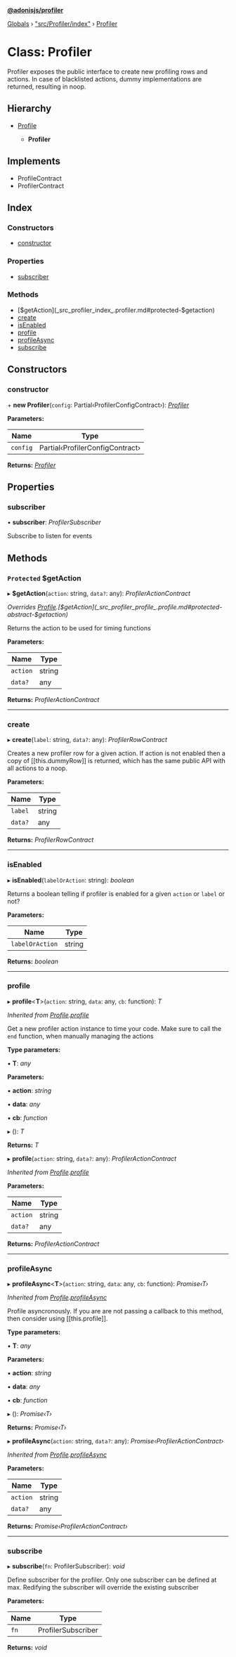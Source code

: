 **[@adonisjs/profiler](../README.md)**

[Globals](../README.md) › [&quot;src/Profiler/index&quot;](../modules/_src_profiler_index_.md) › [Profiler](_src_profiler_index_.profiler.md)

# Class: Profiler

Profiler exposes the public interface to create new profiling
rows and actions. In case of blacklisted actions, dummy
implementations are returned, resulting in noop.

## Hierarchy

* [Profile](_src_profiler_profile_.profile.md)

  * **Profiler**

## Implements

* ProfileContract
* ProfilerContract

## Index

### Constructors

* [constructor](_src_profiler_index_.profiler.md#constructor)

### Properties

* [subscriber](_src_profiler_index_.profiler.md#subscriber)

### Methods

* [$getAction](_src_profiler_index_.profiler.md#protected-$getaction)
* [create](_src_profiler_index_.profiler.md#create)
* [isEnabled](_src_profiler_index_.profiler.md#isenabled)
* [profile](_src_profiler_index_.profiler.md#profile)
* [profileAsync](_src_profiler_index_.profiler.md#profileasync)
* [subscribe](_src_profiler_index_.profiler.md#subscribe)

## Constructors

###  constructor

\+ **new Profiler**(`config`: Partial‹ProfilerConfigContract›): *[Profiler](_src_profiler_index_.profiler.md)*

**Parameters:**

Name | Type |
------ | ------ |
`config` | Partial‹ProfilerConfigContract› |

**Returns:** *[Profiler](_src_profiler_index_.profiler.md)*

## Properties

###  subscriber

• **subscriber**: *ProfilerSubscriber*

Subscribe to listen for events

## Methods

### `Protected` $getAction

▸ **$getAction**(`action`: string, `data?`: any): *ProfilerActionContract*

*Overrides [Profile](_src_profiler_profile_.profile.md).[$getAction](_src_profiler_profile_.profile.md#protected-abstract-$getaction)*

Returns the action to be used for timing functions

**Parameters:**

Name | Type |
------ | ------ |
`action` | string |
`data?` | any |

**Returns:** *ProfilerActionContract*

___

###  create

▸ **create**(`label`: string, `data?`: any): *ProfilerRowContract*

Creates a new profiler row for a given action. If action is not enabled
then a copy of [[this.dummyRow]] is returned, which has the same
public API with all actions to a noop.

**Parameters:**

Name | Type |
------ | ------ |
`label` | string |
`data?` | any |

**Returns:** *ProfilerRowContract*

___

###  isEnabled

▸ **isEnabled**(`labelOrAction`: string): *boolean*

Returns a boolean telling if profiler is enabled for
a given `action` or `label` or not?

**Parameters:**

Name | Type |
------ | ------ |
`labelOrAction` | string |

**Returns:** *boolean*

___

###  profile

▸ **profile**<**T**>(`action`: string, `data`: any, `cb`: function): *T*

*Inherited from [Profile](_src_profiler_profile_.profile.md).[profile](_src_profiler_profile_.profile.md#profile)*

Get a new profiler action instance to time your code. Make sure
to call the `end` function, when manually managing the actions

**Type parameters:**

▪ **T**: *any*

**Parameters:**

▪ **action**: *string*

▪ **data**: *any*

▪ **cb**: *function*

▸ (): *T*

**Returns:** *T*

▸ **profile**(`action`: string, `data?`: any): *ProfilerActionContract*

*Inherited from [Profile](_src_profiler_profile_.profile.md).[profile](_src_profiler_profile_.profile.md#profile)*

**Parameters:**

Name | Type |
------ | ------ |
`action` | string |
`data?` | any |

**Returns:** *ProfilerActionContract*

___

###  profileAsync

▸ **profileAsync**<**T**>(`action`: string, `data`: any, `cb`: function): *Promise‹T›*

*Inherited from [Profile](_src_profiler_profile_.profile.md).[profileAsync](_src_profiler_profile_.profile.md#profileasync)*

Profile asyncronously. If you are are not passing a callback to this method,
then consider using [[this.profile]].

**Type parameters:**

▪ **T**: *any*

**Parameters:**

▪ **action**: *string*

▪ **data**: *any*

▪ **cb**: *function*

▸ (): *Promise‹T›*

**Returns:** *Promise‹T›*

▸ **profileAsync**(`action`: string, `data?`: any): *Promise‹ProfilerActionContract›*

*Inherited from [Profile](_src_profiler_profile_.profile.md).[profileAsync](_src_profiler_profile_.profile.md#profileasync)*

**Parameters:**

Name | Type |
------ | ------ |
`action` | string |
`data?` | any |

**Returns:** *Promise‹ProfilerActionContract›*

___

###  subscribe

▸ **subscribe**(`fn`: ProfilerSubscriber): *void*

Define subscriber for the profiler. Only one subscriber can be defined
at max. Redifying the subscriber will override the existing subscriber

**Parameters:**

Name | Type |
------ | ------ |
`fn` | ProfilerSubscriber |

**Returns:** *void*